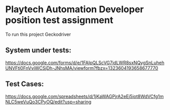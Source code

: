 # Playtech Automation Developer position test assignment

To run this project Geckodriver

## System under tests:

https://docs.google.com/forms/d/e/1FAIpQLScVG7idLWR8sxNQygSnLuhehUNVFti0FnVviWCSjDh-JNhsMA/viewform?fbzx=1323604193658677770


## Test Cases: 

https://docs.google.com/spreadsheets/d/1jKaWAGPjrA2eEj5iot8WdVCfg1mNLC5weVuQo3CPyOQ/edit?usp=sharing                              
